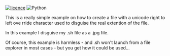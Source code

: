 [![licence](https://img.shields.io/github/license/ctrlaltdev/RLO-attack.svg?style=for-the-badge)](https://github.com/ctrlaltdev/RLO-attack/blob/master/LICENCE.md)
![Python](https://img.shields.io/badge/_-Python-4B8BBE.svg?style=for-the-badge)

This is a really simple example on how to create a file with a unicode right to left ove
rride character used to disguise the real extention of the file.

In this example I disguise my .sh file as a .jpg file.

Of course, this example is harmless - and .sh won't launch from a file explorer in most
cases - but you get how it could be used...

